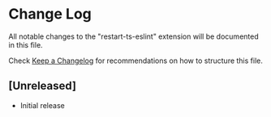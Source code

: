 # Change Log

All notable changes to the "restart-ts-eslint" extension will be documented in this file.

Check [Keep a Changelog](http://keepachangelog.com/) for recommendations on how to structure this file.

## [Unreleased]

- Initial release